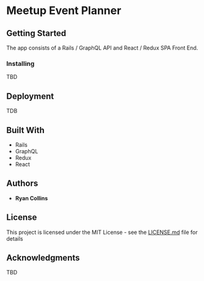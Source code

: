 # Meetup Event Planner

## Getting Started
The app consists of a Rails / GraphQL API and React / Redux SPA Front End.

### Installing
TBD

## Deployment
TDB

## Built With
- Rails
- GraphQL
- Redux
- React

## Authors

* **Ryan Collins**

## License

This project is licensed under the MIT License - see the [LICENSE.md](LICENSE.md) file for details

## Acknowledgments
TBD

